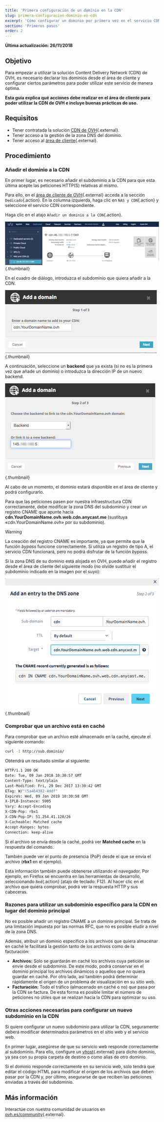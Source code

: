 ```yaml
---
title: 'Primera configuración de un dominio en la CDN'
slug: primera-configuracion-dominio-en-cdn
excerpt: 'Cómo configurar un dominio por primera vez en el servicio CDN de OVH'
section: 'Primeros pasos'
order: 2
---
```


**Última actualización: 26/11/2018**

## Objetivo

Para empezar a utilizar la solución Content Delivery Network (CDN) de OVH, es necesario declarar los dominios desde el área de cliente y configurar ciertos parámetros para poder utilizar este servicio de manera óptima.

**Esta guía explica qué acciones debe realizar en el área de cliente para poder utilizar la CDN de OVH e incluye buenas prácticas de uso.**


## Requisitos

- Tener contratada la solución [CDN de OVH](https://www.ovh.es/cdn/){.external}.
- Tener acceso a la gestión de la zona DNS del dominio.
- Tener acceso al [área de cliente](https://www.ovh.com/auth/?action=gotomanager){.external}.


## Procedimiento

### Añadir el dominio a la CDN

En primer lugar, es necesario añadir el subdominio a la CDN para que esta última acepte las peticiones HTTP(S) relativas al mismo.

Para ello, en el [área de cliente de OVH](https://www.ovh.com/auth/?action=gotomanager){.external} acceda a la sección `Dedicado`{.action}. En la columna izquierda, haga clic en `NAS y CDN`{.action} y seleccione el servicio CDN correspondiente.

Haga clic en el atajo `Añadir un dominio a la CDN`{.action}.

![Área de cliente CDN](images/cdn_customer_panel.png){.thumbnail}

En el cuadro de diálogo, introduzca el subdominio que quiera añadir a la CDN.

![Añadir un subdominio a la CDN](images/add_cdn_domain_step_1.png){.thumbnail}

A continuación, seleccione un **backend** que ya exista (si no es la primera vez que añade un dominio) o introduzca la dirección IP de un nuevo backend.

![Añadir un backend](images/add_cdn_domain_step_2.png){.thumbnail}


Al cabo de un momento, el dominio estará disponible en el área de cliente y podrá configurarlo.

Para que las peticiones pasen por nuestra infraestructura CDN correctamente, debe modificar la zona DNS del subdominio y crear un registro CNAME que apunte hacia **cdn.YourDomainName.ovh.web.cdn.anycast.me** (sustituya «cdn.YourDomainName.ovh» por su subdominio).


> [!warning]
>
> La creación del registro CNAME es importante, ya que permite que la función *bypass* funcione correctamente. Si utiliza un registro de tipo A, el servicio CDN funcionará, pero no podrá disfrutar de la función *bypass*.
>


Si la zona DNS de su dominio está alojada en OVH, puede añadir el registro desde el área de cliente del siguiente modo (no olvide sustituir el subdominio indicado en la imagen por el suyo):

![Registro CNAME](images/cname_field.png){.thumbnail}

 

### Comprobar que un archivo está en caché
Para comprobar que un archivo esté almacenado en la caché, ejecute el siguiente comando:

```sh
curl -I http://sub.dominio/
```

Obtendrá un resultado similar al siguiente:

```bash
HTTP/1.1 200 OK
Date: Tue, 09 Jan 2018 10:30:57 GMT
Content-Type: text/plain
Last-Modified: Fri, 29 Dec 2017 13:30:42 GMT
ETag: W/"(5a464382-4ddf"
Expires: Wed, 09 Jan 2019 10:30:58 GMT
X-IPLB-Instance: 5905
Vary: Accept-Encoding
X-CDN-Pop: rbx1
X-CDN-Pop-IP: 51.254.41.128/26
X-Cacheable: Matched cache
Accept-Ranges: bytes
Connection: keep-alive
```

Si el archivo se envía desde la caché, podrá ver **Matched cache** en la respuesta del comando.

También puede ver el punto de presencia (PoP) desde el que se envía el archivo (**rbx1** en el ejemplo).

Esta información también puede obtenerse utilizando el navegador. Por ejemplo, en Firefox se encuentra en las herramientas de desarrollo, seleccionando `Red`{.action} (atajo de teclado: F12). Al hacer clic en el archivo que quiera comprobar, podrá ver la respuesta HTTP y sus cabeceras.


### Razones para utilizar un subdominio específico para la CDN en lugar del dominio principal

No es posible añadir un registro CNAME a un dominio principal. Se trata de una limitación impuesta por las normas RFC, que no es posible eludir a nivel de la zona DNS.

Además, atribuir un dominio específico a los archivos que quiera almacenar en caché le facilitará la gestión tanto de los archivos como de la facturación:

- **Archivos:** Solo se guardarán en caché los archivos cuya petición se envíe desde el subdominio. De este modo, podrá conservar en el dominio principal los archivos dinámicos o aquellos que no quiera guardar en caché. Por otro lado, así también podrá determinar rápidamente el origen de un problema de visualización en su sitio web.
- **Facturación:** Todo el tráfico (almacenado en caché o no) que pasa por la CDN se factura. De esta forma es posible limitar el número de peticiones no útiles que se realizan hacia la CDN para optimizar su uso.


### Otras acciones necesarias para configurar un nuevo subdominio en la CDN

Si quiere configurar un nuevo subdominio para utilizar la CDN, seguramente deberá modificar determinados parámetros en el sitio web y el servicio web.

En primer lugar, asegúrese de que su servicio web responde correctamente al subdominio. Para ello, configure un [vhost](https://es.wikipedia.org/wiki/Alojamiento_compartido){.external} para dicho dominio, ya sea con su propia carpeta de destino o como alias de otro dominio.

Si el dominio responde correctamente en su servicio web, solo tendrá que editar el código HTML para modificar el origen de los archivos que deben pasar por la CDN y, por último, asegurarse de que reciben las peticiones enviadas a través del subdominio.

 
## Más información

Interactúe con nuestra comunidad de usuarios en [ovh.es/community](https://www.ovh.es/community/){.external}.